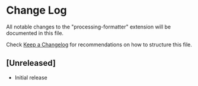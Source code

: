 # Change Log

All notable changes to the "processing-formatter" extension will be documented in this file.

Check [Keep a Changelog](http://keepachangelog.com/) for recommendations on how to structure this file.

## [Unreleased]

- Initial release